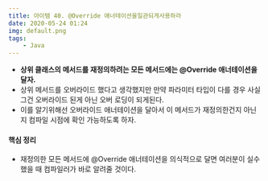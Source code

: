 ```yaml
---
title: 아이템 40. @Override 애너테이션을일관되게사용하라
date: 2020-05-24 01:24
img: default.png
tags:
    - Java
---
```

- **상위 클래스의 메서드를 재정의하려는 모든 메서드에는 @Override 애너테이션을 달자.**
- 상위 메서드를 오버라이드 했다고 생각했지만 만약 파라미터 타입이 다를 경우 사실 그건 오버라이드 된게 아닌 오버 로딩이 되게된다.
- 이를 알기위해선 오버라이드 애너테이션을 달아서 이 메서드가 재정의한건지 아닌지 컴파일 시점에 확인 가능하도록 하자.

#### 핵심 정리
- 재정의한 모든 메서드에 @Override 애너테이션을 의식적으로 달면 여러분이 실수했을 때 컴파일러가 바로 알려줄 것이다.
